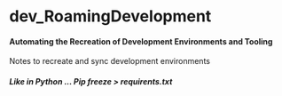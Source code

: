 # dev_RoamingDevelopment
#### Automating the Recreation of Development Environments and Tooling 

Notes to recreate and sync development environments

##### Like in Python ... Pip freeze > requirents.txt
